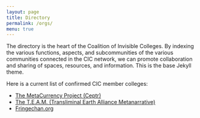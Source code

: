 ```yaml
---
layout: page
title: Directory
permalink: /orgs/
menu: true
---
```


The directory is the heart of the Coalition of Invisible Colleges. By indexing the various functions, aspects, and subcommunities of the various communities connected in the CIC network, we can promote collaboration and sharing of spaces, resources, and information. This is the base Jekyll theme.

Here is a current list of confirmed CIC member colleges:

* [The MetaCurrency Project (Ceptr)](/orgs/ceptr/)
* [The T.E.A.M. (Transliminal Earth Alliance Metanarrative)](/orgs/TEAM/)
* [Fringechan.org](http://www.fringechan.org/)
